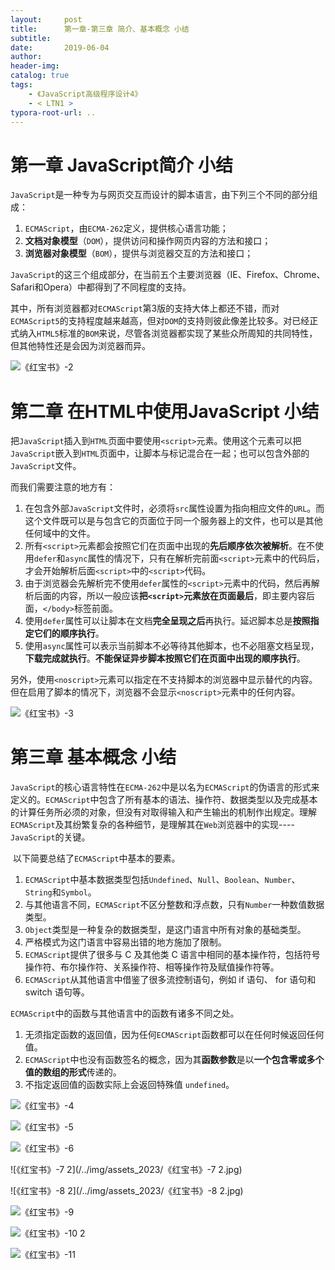 ```yaml
---
layout:     post
title:      第一章-第三章 简介、基本概念 小结
subtitle:  
date:       2019-06-04
author:     
header-img: 
catalog: true
tags:
    - 《JavaScript高级程序设计4》
    - < LTN1 >
typora-root-url: ..
---
```




# 第一章  JavaScript简介 小结

​    `JavaScript`是一种专为与网页交互而设计的脚本语言，由下列三个不同的部分组成：

1. `ECMAScript`，由`ECMA-262`定义，提供核心语言功能；
2. **文档对象模型**（`DOM`），提供访问和操作网页内容的方法和接口；
3. **浏览器对象模型**（`BOM`），提供与浏览器交互的方法和接口；

​    `JavaScript`的这三个组成部分，在当前五个主要浏览器（IE、Firefox、Chrome、Safari和Opera）中都得到了不同程度的支持。

​    其中，所有浏览器都对`ECMAScript`第3版的支持大体上都还不错，而对`ECMAScript5`的支持程度越来越高，但对`DOM`的支持则彼此像差比较多。对已经正式纳入`HTML5`标准的`BOM`来说，尽管各浏览器都实现了某些众所周知的共同特性，但其他特性还是会因为浏览器而异。

![《红宝书》-2](/../img/assets_2023/《红宝书》-2.jpg)

# 第二章 在HTML中使用JavaScript 小结

​    把`JavaScript`插入到`HTML`页面中要使用`<script>`元素。使用这个元素可以把`JavaScript`嵌入到`HTML`页面中，让脚本与标记混合在一起；也可以包含外部的`JavaScript`文件。

而我们需要注意的地方有：

1. 在包含外部`JavaScript`文件时，必须将`src`属性设置为指向相应文件的`URL`。而这个文件既可以是与包含它的页面位于同一个服务器上的文件，也可以是其他任何域中的文件。
2. 所有`<script>`元素都会按照它们在页面中出现的**先后顺序依次被解析**。在不使用`defer`和`async`属性的情况下，只有在解析完前面`<script>`元素中的代码后，才会开始解析后面`<script>`中的`<script>`代码。
3. 由于浏览器会先解析完不使用`defer`属性的`<script>`元素中的代码，然后再解析后面的内容，所以一般应该**把`<script>`元素放在页面最后**，即主要内容后面，`</body>`标签前面。
4. 使用`defer`属性可以让脚本在文档**完全呈现之后**再执行。延迟脚本总是**按照指定它们的顺序执行**。
5. 使用`async`属性可以表示当前脚本不必等待其他脚本，也不必阻塞文档呈现，**下载完成就执行**。**不能保证异步脚本按照它们在页面中出现的顺序执行**。

​    另外，使用`<noscript>`元素可以指定在不支持脚本的浏览器中显示替代的内容。但在启用了脚本的情况下，浏览器不会显示`<noscript>`元素中的任何内容。

![《红宝书》-3](/../img/assets_2023/《红宝书》-3.jpg)



# 第三章 基本概念 小结

​    `JavaScript`的核心语言特性在`ECMA-262`中是以名为`ECMAScript`的伪语言的形式来定义的。`ECMAScript`中包含了所有基本的语法、操作符、数据类型以及完成基本的计算任务所必须的对象，但没有对取得输入和产生输出的机制作出规定。理解`ECMAScript`及其纷繁复杂的各种细节，是理解其在`Web`浏览器中的实现----`JavaScript`的关键。

​    以下简要总结了`ECMAScript`中基本的要素。

1. `ECMAScript`中基本数据类型包括`Undefined`、`Null`、`Boolean`、`Number`、`String`和`Symbol`。
2. 与其他语言不同，`ECMAScript`不区分整数和浮点数，只有`Number`一种数值数据类型。
3. `Object`类型是一种复杂的数据类型，是这门语言中所有对象的基础类型。
4. 严格模式为这门语言中容易出错的地方施加了限制。
5. `ECMAScript`提供了很多与 C 及其他类 C 语言中相同的基本操作符，包括符号操作符、布尔操作符、关系操作符、相等操作符及赋值操作符等。
6. `ECMAScript`从其他语言中借鉴了很多流控制语句，例如 if 语句、 for 语句和 switch 语句等。



`ECMAScript`中的函数与其他语言中的函数有诸多不同之处。

1. 无须指定函数的返回值，因为任何`ECMAScript`函数都可以在任何时候返回任何值。
2. `ECMAScript`中也没有函数签名的概念，因为其**函数参数**是以**一个包含零或多个值的数组的形式**传递的。
3. 不指定返回值的函数实际上会返回特殊值 `undefined`。



![《红宝书》-4](/../img/assets_2023/:Users:haoling:Downloads:《红宝书》-4.jpg)

![《红宝书》-5](/../img/assets_2023/《红宝书》-5.jpg)

![《红宝书》-6](/../img/assets_2023/《红宝书》-6.jpg)

![《红宝书》-7 2](/../img/assets_2023/《红宝书》-7 2.jpg)

![《红宝书》-8 2](/../img/assets_2023/《红宝书》-8 2.jpg)

![《红宝书》-9](/../img/assets_2023/《红宝书》-9.jpg)

![《红宝书》-10 2](/../img/assets_2023/《红宝书》-2.png)

![《红宝书》-11](/../img/assets_2023/《红宝书》-11.jpg)